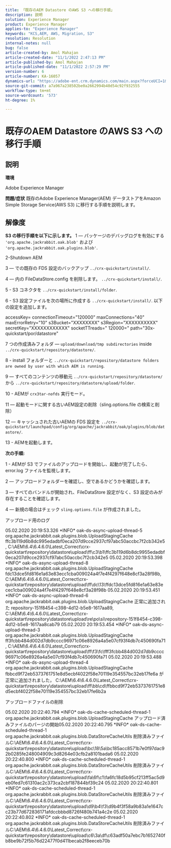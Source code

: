 ```yaml
---
title: 「既存のAEM Datastore のAWS S3 への移行手順」
description: 説明
solution: Experience Manager
product: Experience Manager
applies-to: "Experience Manager"
keywords: "KCS,AEM, AWS, Migration, S3"
resolution: Resolution
internal-notes: null
bug: false
article-created-by: Amol Mahajan
article-created-date: "11/1/2022 2:47:13 PM"
article-published-by: Amol Mahajan
article-published-date: "11/1/2022 2:57:29 PM"
version-number: 6
article-number: KA-16057
dynamics-url: "https://adobe-ent.crm.dynamics.com/main.aspx?forceUCI=1&pagetype=entityrecord&etn=knowledgearticle&id=4fd5180d-f459-ed11-9561-6045bd006ce9"
source-git-commit: a7a967a238502be0a2662994b40d54c92f932555
workflow-type: tm+mt
source-wordcount: '573'
ht-degree: 1%

---
```


# 既存のAEM Datastore のAWS S3 への移行手順

## 説明


<b>環境</b>

Adobe Experience Manager


<b>問題/症状</b>
既存のAdobe Experience Manager(AEM) データストアをAmazon Simple Storage Service(AWS S3) に移行する手順を説明します。


## 解像度

<b>S3 の移行手順を以下に示します。</b>
1 — パッケージのデバッグログを有効にする `'org.apache.jackrabbit.oak.blob'` および `'org.apache.jackrabbit.oak.plugins.blob'`.

2-Shutdown AEM

3 — での既存の FDS 設定のバックアップ `../crx-quickstart/install/`.

4 — 内の FileDataStore.config を削除します。 `../crx-quickstart/install/`.

5 - S3 コネクタを `../crx-quickstart/install/folder`.

6 - S3 設定ファイルを次の場所に作成する `../crx-quickstart/install/`. 以下の設定を追加します。

accessKey= connectionTimeout=&quot;120000&quot; maxConnections=&quot;40&quot; maxErrorRetry=&quot;10&quot; s3Bucket=&quot;XXXXXXXX&quot; s3Region=&quot;XXXXXXXXXX&quot; secretKey=&quot;XXXXXXXXXXXX&quot; socketTTreads=&quot; 120000=&quot; path=&quot;30x-quickstart/por/datastore&quot;

7 つの作成済みフォルダ — `upload/download/tmp subdirectories` inside `../crx-quickstart/repository/datastore/`.

8 - install フォルダーと `../crx-quickstart/repository/datastore folders are owned by user with which AEM is running`.

9 — すべてのコンテンツの移動元 `../crx-quickstart/repository/datastore/` から `../crx-quickstart/repository/datastore/upload/folder`.

10 - AEMが `crx3tar-nofds` 実行モード。

11 — 起動モードに関する古いAEM設定の削除（sling.options.file の検索と削除）

12 — キャッシュされた古いAEMの FDS 設定を `../crx-quickstart/launchpad/config/org/apache/jackrabbit/oak/plugins/blob/datastore/`.

13 - AEMを起動します。

<b>次の手順:</b>

1 - AEMが S3 でファイルのアップロードを開始し、起動が完了したら、error.log ファイルを監視します。

2 — アップロードフォルダーを確認し、空であるかどうかを確認します。

3 — すべてのバンドルが開始され、FileDataStore 設定がなく、S3 設定のみが存在することを確認します。

4 — 新規の場合はチェック `sling.options.file` が作成されました。

アップロード用のログ

05.02.2020 20:19:53.326 \*INFO\* oak-ds-async-upload-thread-5 org.apache.jackrabbit.oak.plugins.blob.UploadStagingCache ffc3b119d6b8dc995edadbf0eca207d9cce2937cf97abc50accbc7f2cb342e5, C:\AEM\6.4\6.4.6.0\Latest_Correct\crx-quickstart\repository\datastore\upload\ff\c3\b1\ffc3b119d6b8dc9955edadbf0eca207d9cce2937cf97abc50accbc7f2cb342e5 05.02.2020 20:19:53.398 \*INFO\* oak-ds-async-upload-thread-8 org.apache.jackrabbit.oak.plugins.blob.UploadStagingCache fdc13dce5fd816e1a63e83ecc1cba009024a4f7e4f4297f648e8cf3a28f98b, C:\AEM\6.4\6.4.6.0\Latest_Correct\crx-quickstart\repository\datastore\upload\ff\dc\13\ffdc13dce5fd816e1a63e83ecec1cba009024a4f7e4f4297f648e8cf3a28f98b 05.02.2020 20:19:53.451 \*INFO\* oak-ds-async-upload-thread-6 org.apache.jackrabbit.oak.plugins.blob.UploadStagingCache 正常に追加された repository-151f8454-c398-4d12-b5e8-1617aa89, C:\AEM\6.4\6.4.6.0\Latest_Correct\crx-quickstart\repository\datastore\upload\re\po\si\repository-151f8454-c398-4d12-b5e8-1617aa8cab79 05.02.2020 20:19:53.454 \*INFO\* oak-ds-async-upload-thread-3 org.apache.jackrabbit.oak.plugins.blob.UploadStagingCache ff3fcbb484d002d7db9cccc96971c06e8926a4a5e07cf93f4db7c450690fa71, C:\AEM\6.4\6.4.6.0\Latest_Correct\crx-quickstart\repository\datastore\upload\ff\f3\fc\fff3fcbb484d002d7db9cccc96971c06e8926a4a5e07cf93f4db7c450690fa71 05.02.2020 20:19:53.488 \*INFO\* oak-ds-async-upload-thread-4 org.apache.jackrabbit.oak.plugins.blob.UploadStagingCache fbbcd9f72eb5373761751e8d5ecbf4022f58e70119e354557bc32eb17fe6a が正常に追加されました， C:\AEM\6.4\6.4.6.0\Latest_Correct\crx-quickstart\repository\datastore\upload\ff\bb\cd\ffbbcd9f72eb5373761751e8d5ecbf4022f58e70119e354557bc32eb17fe6b2a

アップロードファイルの削除

05.02.2020 20:22:40.794 \*INFO\* oak-ds-cache-scheduled-thread-1 org.apache.jackrabbit.oak.plugins.blob.UploadStagingCache アップロード済みファイルのパージの開始05.02.2020 20:22:40.795 \*INFO\* oak-ds-cache-scheduled-thread-1 org.apache.jackrabbit.oak.plugins.blob.DataStoreCacheUtils 削除済みファイルC:\AEM\6.4\6.4.6.0\Latest_Correct\crx-quickstart\repository\datastore\upload\bc\18\5a\bc185acc8571b7e0f97dac92b0285fe248004909c3d8264e03cfb2a8101bada6 05.02.2020 20:22:40.800 \*INFO\* oak-ds-cache-scheduled-thread-1 org.apache.jackrabbit.oak.plugins.blob.DataStoreCacheUtils 削除済みファイルC:\AEM\6.4\6.4.6.0\Latest_Correct\crx-quickstart\repository\datastore\upload\fa\6f\c1\fa6fc18d5b95cf213ff5ac5d9eb0fed7c61310ac2c373ca2cbf187844bf39c24 05.02.2020 20:22:40.801 \*INFO\* oak-ds-cache-scheduled-thread-1 org.apache.jackrabbit.oak.plugins.blob.DataStoreCacheUtils 削除済みファイルC:\AEM\6.4\6.4.6.0\Latest_Correct\crx-quickstart\repository\datastore\upload\d9\b4\f3\d9b4f3f58a9b83a1e1647cc23b77d672836171afdccbbbd8726f480b741a4c2e 05.02.2020 20:22:40.802 \*INFO\* oak-ds-cache-scheduled-thread-1 org.apache.jackrabbit.oak.plugins.blob.DataStoreCacheUtils 削除済みファイルC:\AEM\6.4\6.4.6.0\Latest_Correct\crx-quickstart\repository\datastore\upload\c6\3a\df\c63adf50a7ebc7b1652740fb8be9b72f5b76d22477f0d411becab2f8eeceb70b
